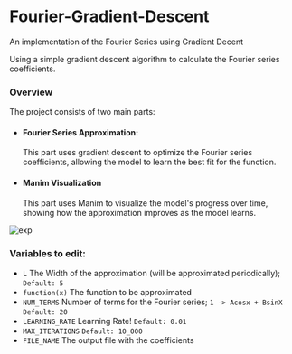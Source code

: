 # Fourier-Gradient-Descent
An implementation of the Fourier Series using Gradient Decent

Using a simple gradient descent algorithm to calculate the Fourier series coefficients.

### Overview
The project consists of two main parts:
- #### Fourier Series Approximation:
  This part uses gradient descent to optimize the Fourier series coefficients, allowing the model to learn the best fit for the function.
- #### Manim Visualization
  This part uses Manim to visualize the model's progress over time, showing how the approximation improves as the model learns.

![exp](https://github.com/user-attachments/assets/f1ca67b1-fb0d-4daa-b2d8-60c0cec3ca4a)

### Variables to edit:
* `L` The Width of the approximation (will be approximated periodically); `Default: 5`
* `function(x)` The function to be approximated 
* `NUM_TERMS` Number of terms for the Fourier series; `1 -> Acosx + BsinX` `Default: 20`
* `LEARNING_RATE` Learning Rate! `Default: 0.01` 
* `MAX_ITERATIONS` `Default: 10_000`
* `FILE_NAME` The output file with the coefficients 
